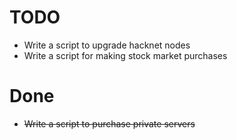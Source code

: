 # TODO

* Write a script to upgrade hacknet nodes
* Write a script for making stock market purchases

# Done
* ~~Write a script to purchase private servers~~
